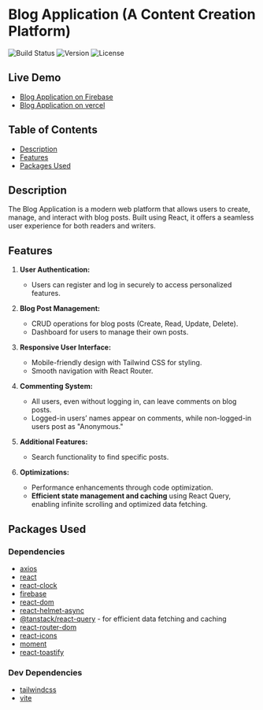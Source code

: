 # Blog Application (A Content Creation Platform)

![Build Status](https://img.shields.io/badge/build-passing-brightgreen)
![Version](https://img.shields.io/badge/version-1.0.0-blue)
![License](https://img.shields.io/badge/license-MIT-green)

## Live Demo

- [Blog Application on Firebase](https://blogapp-eaa3d.web.app)
- [Blog Application on vercel](https://blog-appweb.vercel.app)

## Table of Contents

- [Description](#description)
- [Features](#features)
- [Packages Used](#packages-used)

## Description

The Blog Application is a modern web platform that allows users to create, manage, and interact with blog posts. Built using React, it offers a seamless user experience for both readers and writers.

## Features

1. **User Authentication:**

   - Users can register and log in securely to access personalized features.

2. **Blog Post Management:**

   - CRUD operations for blog posts (Create, Read, Update, Delete).
   - Dashboard for users to manage their own posts.

3. **Responsive User Interface:**

   - Mobile-friendly design with Tailwind CSS for styling.
   - Smooth navigation with React Router.

4. **Commenting System:**

   - All users, even without logging in, can leave comments on blog posts.
   - Logged-in users’ names appear on comments, while non-logged-in users post as "Anonymous."

5. **Additional Features:**

   - Search functionality to find specific posts.

6. **Optimizations:**
   - Performance enhancements through code optimization.
   - **Efficient state management and caching** using React Query, enabling infinite scrolling and optimized data fetching.

## Packages Used

### Dependencies

- [axios](https://www.npmjs.com/package/axios)
- [react](https://www.npmjs.com/package/react)
- [react-clock](https://www.npmjs.com/package/react-clock)
- [firebase](https://www.npmjs.com/package/firebase)
- [react-dom](https://www.npmjs.com/package/react-dom)
- [react-helmet-async](https://www.npmjs.com/package/react-helmet-async)
- [@tanstack/react-query](https://www.npmjs.com/package/@tanstack/react-query) - for efficient data fetching and caching
- [react-router-dom](https://www.npmjs.com/package/react-router-dom)
- [react-icons](https://www.npmjs.com/package/react-icons)
- [moment](https://www.npmjs.com/package/moment)
- [react-toastify](https://www.npmjs.com/package/react-toastify)

### Dev Dependencies

- [tailwindcss](https://tailwindcss.com/docs/guides/vite)
- [vite](https://www.npmjs.com/package/vite)

